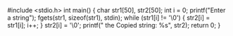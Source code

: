 #include <stdio.h>
int main() 
{
    char str1[50], str2[50];
    int i = 0;
    printf("Enter a string");
    fgets(str1, sizeof(str1), stdin);
    while (str1[i] != '\0') {
        str2[i] = str1[i];
        i++;
    }
    str2[i] = '\0';
    printf(" the Copied string: %s", str2);
		return 0;
}
